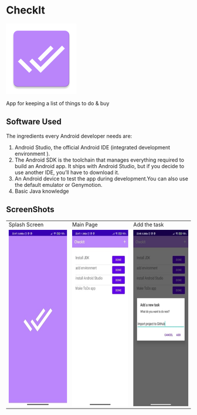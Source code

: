 # CheckIt

![alt text](app/src/main/res/mipmap-xxxhdpi/ic_launcher.png)

App for keeping a list of things to do & buy

## Software Used
The ingredients every Android developer needs are:

1. Android Studio, the official Android IDE (integrated development environment ).
2. The Android SDK is the toolchain that manages everything required to build an Android app. 
   It ships with Android Studio, but if you decide to use another IDE, you’ll have to download it.
3. An Android device to test the app during development.You can also use the default emulator or Genymotion.
4. Basic Java knowledge

## ScreenShots


<table>
  <tr>
    <td>Splash Screen</td>
    <td>Main Page</td>
    <td>Add the task</td>
  </tr>
  <tr>
    <td><img src="app/src/main/res/drawable/splashscreen.jpg" width=270 height=480></td>
    <td><img src="app/src/main/res/drawable/homepage.jpg" width=270 height=480></td>
    <td><img src="app/src/main/res/drawable/addtask.jpg" width=270 height=480></td>
  </tr>
 </table>

